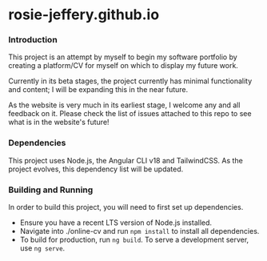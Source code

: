 # rosie-jeffery.github.io

### Introduction

This project is an attempt by myself to begin my software portfolio by creating a platform/CV for myself on which to display my future work. 

Currently in its beta stages, the project currently has minimal functionality and content; I will be expanding this in the near future.

As the website is very much in its earliest stage, I welcome any and all feedback on it. Please check the list of issues attached to this repo to see what is in the website's future!

### Dependencies

This project uses Node.js, the Angular CLI v18 and TailwindCSS. As the project evolves, this dependency list will be updated.

### Building and Running

In order to build this project, you will need to first set up dependencies.
- Ensure you have a recent LTS version of Node.js installed.
- Navigate into ./online-cv and run `npm install` to install all dependencies.
- To build for production, run `ng build`. To serve a development server, use `ng serve`.